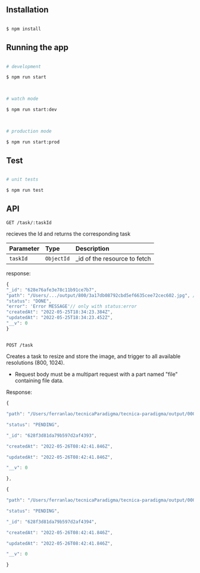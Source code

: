 
## Installation

  

```bash

$ npm install

```

  

## Running the app

  

```bash

# development

$ npm run start

  

# watch mode

$ npm run start:dev

  

# production mode

$ npm run start:prod

```

  

## Test

  

```bash

# unit tests

$ npm run test
```

## API

```http
GET /task/:taskId
```
recieves the Id and returns the corresponding task

| Parameter | Type | Description |
| :--- | :--- | :--- |
| `taskId` | `ObjectId` |_id of the resource to fetch|

response:
```javascript
{
"_id": "628e76afe3e78c11b91ce7b7",
"path": "/Users/.../output/800/3a17db08792cbd5ef6635cee72cec602.jpg", //only in status 'DONE'
"status": "DONE",
"error": 'Error MESSAGE'// only with status:error
"createdAt": "2022-05-25T18:34:23.384Z",
"updatedAt": "2022-05-25T18:34:23.452Z",
"__v": 0
}
```
##
```http
POST /task
```
Creates a task to resize and store the image, and trigger to all available resolutions (800, 1024).
-   Request body must be a multipart request with a part named "file" containing file data.

Response:
```javascript
{

"path": "/Users/ferranlao/tecnicaParadigma/tecnica-paradigma/output/0000003057_15_1_1.jpeg/800",

"status": "PENDING",

"_id": "628f3d81da79b597d2af4393",

"createdAt": "2022-05-26T08:42:41.846Z",

"updatedAt": "2022-05-26T08:42:41.846Z",

"__v": 0

},

{

"path": "/Users/ferranlao/tecnicaParadigma/tecnica-paradigma/output/0000003057_15_1_1.jpeg/1024",

"status": "PENDING",

"_id": "628f3d81da79b597d2af4394",

"createdAt": "2022-05-26T08:42:41.846Z",

"updatedAt": "2022-05-26T08:42:41.846Z",

"__v": 0

}
```

